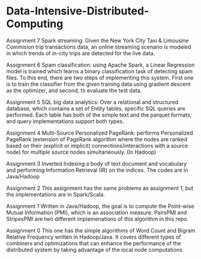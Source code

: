 # Data-Intensive-Distributed-Computing
Assignment 7
Spark streaming: Given the New York City Taxi & Limousine Commision trip transactions data, an online streaming scenario is modeled in which trends of in-city trips are detected for the live data.

Assignment 6
Spam classification: using Apache Spark, a Linear Regression model is trained which learns a binary classification task of detecting spam files. To this end, there are two steps of implementing this system. First one is to train the classifier from the given training data using gradient descent as the optimizer, and second, to evaluate the test data.

Assignment 5
SQL big data analytics: Over a relational and structured database, which contains a set of Entity tables, specific SQL queries are performed. Each table has both of the simple text and the parquet formats, and query implementations support both types.

Assignment 4
Multi-Source Personalized PageRank: performs Personalized PageRank (extension of PageRank algorithm where the nodes are ranked based on their (explicit or implicit) connections/interactions with a source node) for multiple source nodes simultaneously. (In Hadoop)

Assignment 3
Inverted Indexing a body of text document and vocabulary and performing Information Retrieval (IR) on the indices. The codes are in Java/Hadoop

Assignment 2
This assignment has the same problems as assignment 1, but the implementations are in Spark/Scala.

Assignment 1
Written in Java/Hadoop, the goal is to compute the Point-wise Mutual Information (PMI), which is an association measure. PairsPMI and StripesPMI are two different implemenations of this algorithm in this repo.

Assignment 0
This one has the simple algorithms of Word Count and Bigram Relative Frequency written in Hadoop/Java. It covers different types of combiners and optimizations that can enhance the performance of the distributed system by taking advantage of the local node computations.

